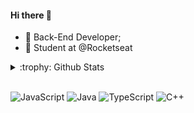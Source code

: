 #### Hi there 👋

- 🔭 Back-End Developer;
- 🤔 Student at @Rocketseat

<details>
<summary>:trophy: Github Stats</summary>
<img src="https://bad-apple-github-readme.vercel.app/api?show_bg=1&username=niickdev">
<img src="https://github-profile-trophy.vercel.app/?username=niickdev">
</details>
<br>

![JavaScript](https://img.shields.io/badge/javascript-%23323330.svg?style=for-the-badge&logo=javascript&logoColor=%23F7DF1E)
![Java](https://img.shields.io/badge/java-%23ED8B00.svg?style=for-the-badge&logo=java&logoColor=white)
![TypeScript](https://img.shields.io/badge/typescript-%23007ACC.svg?style=for-the-badge&logo=typescript&logoColor=white)
![C++](https://img.shields.io/badge/c++-%2300599C.svg?style=for-the-badge&logo=c%2B%2B&logoColor=white)
